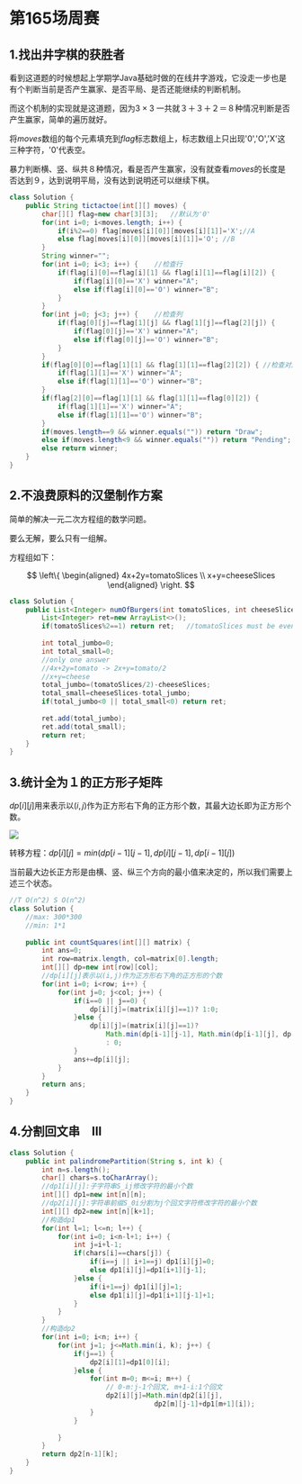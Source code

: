 # 第165场周赛

## 1.找出井字棋的获胜者

看到这道题的时候想起上学期学Java基础时做的在线井字游戏，它没走一步也是有个判断当前是否产生赢家、是否平局、是否还能继续的判断机制。

而这个机制的实现就是这道题，因为$3 \times 3$ 一共就３＋３＋２＝８种情况判断是否产生赢家，简单的遍历就好。

将$moves$数组的每个元素填充到$flag$标志数组上，标志数组上只出现'0','O','X'这三种字符，'0'代表空。

暴力判断横、竖、纵共８种情况，看是否产生赢家，没有就查看$moves$的长度是否达到９，达到说明平局，没有达到说明还可以继续下棋。

```java
class Solution {
    public String tictactoe(int[][] moves) {
        char[][] flag=new char[3][3];   //默认为'0'
        for(int i=0; i<moves.length; i++) {
            if(i%2==0) flag[moves[i][0]][moves[i][1]]='X';//A
            else flag[moves[i][0]][moves[i][1]]='O'; //B
        }
        String winner="";
        for(int i=0; i<3; i++) {    //检查行
            if(flag[i][0]==flag[i][1] && flag[i][1]==flag[i][2]) {
                if(flag[i][0]=='X') winner="A";
                else if(flag[i][0]=='O') winner="B";
            }
        }
        for(int j=0; j<3; j++) {    //检查列
            if(flag[0][j]==flag[1][j] && flag[1][j]==flag[2][j]) {
                if(flag[0][j]=='X') winner="A";
                else if(flag[0][j]=='O') winner="B";
            }
        }
        if(flag[0][0]==flag[1][1] && flag[1][1]==flag[2][2]) { //检查对角线
            if(flag[1][1]=='X') winner="A";
            else if(flag[1][1]=='O') winner="B";
        }
        if(flag[2][0]==flag[1][1] && flag[1][1]==flag[0][2]) { 
            if(flag[1][1]=='X') winner="A";
            else if(flag[1][1]=='O') winner="B";
        }
        if(moves.length==9 && winner.equals("")) return "Draw";
        else if(moves.length<9 && winner.equals("")) return "Pending";
        else return winner;   
    }
}
```

## 2.不浪费原料的汉堡制作方案

简单的解决一元二次方程组的数学问题。

要么无解，要么只有一组解。

方程组如下：

$$
\left\{
\begin{aligned}
    4x+2y=tomatoSlices \\
    x+y=cheeseSlices
\end{aligned}
\right.
$$

```java
class Solution {
    public List<Integer> numOfBurgers(int tomatoSlices, int cheeseSlices) {
        List<Integer> ret=new ArrayList<>();
        if(tomatoSlices%2==1) return ret;   //tomatoSlices must be even
        
        int total_jumbo=0;
        int total_small=0;
        //only one answer
        //4x+2y=tomato -> 2x+y=tomato/2
        //x+y=cheese
        total_jumbo=(tomatoSlices/2)-cheeseSlices;
        total_small=cheeseSlices-total_jumbo;
        if(total_jumbo<0 || total_small<0) return ret;
        
        ret.add(total_jumbo);
        ret.add(total_small);
        return ret;
    }
}
```

## 3.统计全为１的正方形子矩阵

$dp[i][j]$用来表示以$(i,j)$作为正方形右下角的正方形个数，其最大边长即为正方形个数。

![](https://pic.leetcode-cn.com/120f5fc93d20c5bc5bea301622512fd2c482ccb1228da4afb0dcad4538f21281-image.png)

转移方程：$dp[i][j]=min(dp[i-1][j-1],dp[i][j-1],dp[i-1][j])$

当前最大边长正方形是由横、竖、纵三个方向的最小值来决定的，所以我们需要上述三个状态。

```java
//T O(n^2) S O(n^2)
class Solution {
    //max: 300*300
    //min: 1*1
    
    public int countSquares(int[][] matrix) {
        int ans=0;
        int row=matrix.length, col=matrix[0].length;
        int[][] dp=new int[row][col];
        //dp[i][j]表示以(i,j)作为正方形右下角的正方形的个数
        for(int i=0; i<row; i++) {
            for(int j=0; j<col; j++) {
                if(i==0 || j==0) {
                    dp[i][j]=(matrix[i][j]==1)? 1:0;
                }else {
                    dp[i][j]=(matrix[i][j]==1)? 
                        Math.min(dp[i-1][j-1], Math.min(dp[i-1][j], dp[i][j-1]))+1 
                        : 0;
                }
                ans+=dp[i][j];
            }
        }
        return ans;
    }
}
```

## 4.分割回文串　III

```java
class Solution {
    public int palindromePartition(String s, int k) {
        int n=s.length();
        char[] chars=s.toCharArray();
        //dp1[i][j]:子字符串S_ij修改字符的最小个数
        int[][] dp1=new int[n][n]; 
        //dp2[i][j]:字符串前缀S_0i分割为j个回文字符修改字符的最小个数
        int[][] dp2=new int[n][k+1];  
        //构造dp1
        for(int l=1; l<=n; l++) {
            for(int i=0; i<n-l+1; i++) {
                int j=i+l-1;
                if(chars[i]==chars[j]) {
                    if(i==j || i+1==j) dp1[i][j]=0;
                    else dp1[i][j]=dp1[i+1][j-1];
                }else {
                    if(i+1==j) dp1[i][j]=1;
                    else dp1[i][j]=dp1[i+1][j-1]+1;
                }
            }
        }
        //构造dp2
        for(int i=0; i<n; i++) {
            for(int j=1; j<=Math.min(i, k); j++) {
                if(j==1) {
                    dp2[i][1]=dp1[0][i];
                }else {
                    for(int m=0; m<=i; m++) {
                        // 0-m:j-1个回文, m+1-i:1个回文
                        dp2[i][j]=Math.min(dp2[i][j],
                                    dp2[m][j-1]+dp1[m+1][i]);
                    }
                }
                
            }
        }
        return dp2[n-1][k];
    }
}
```



